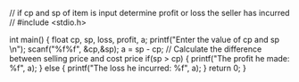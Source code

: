 // if cp and sp of item is input determine profit or loss the seller has incurred //
#include <stdio.h>

int main() {
   float cp, sp, loss, profit, a;
   printf("Enter the value of cp and sp \n");
   scanf("%f%f", &cp,&sp);
   a = sp - cp; // Calculate the difference between selling price and cost price
   if(sp > cp) {
       printf("The profit he made: %f", a);
   } else {
       printf("The loss he incurred: %f", a);
   }
   return 0;
}
